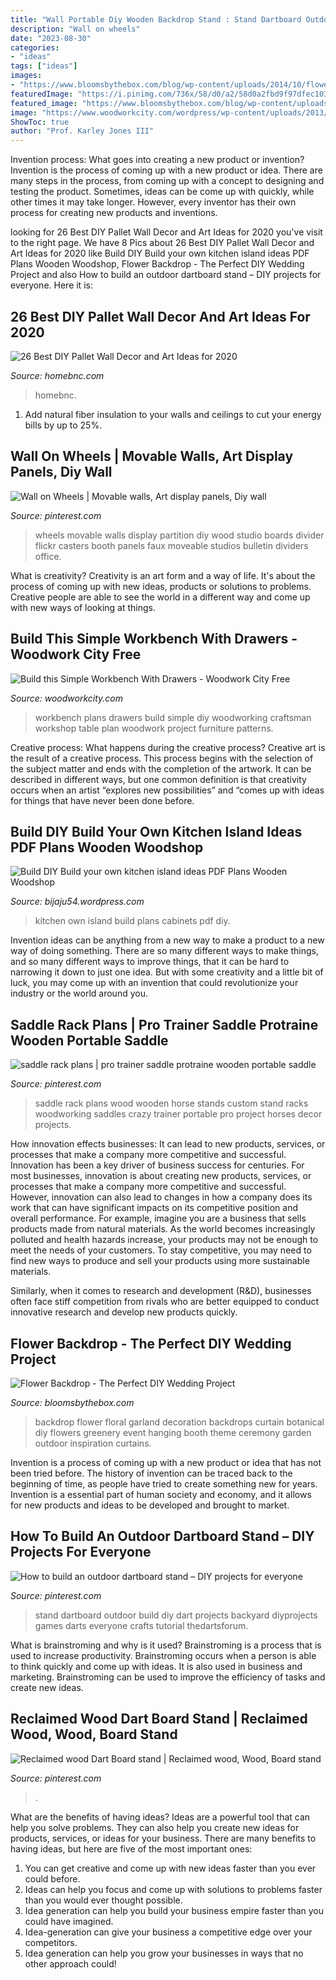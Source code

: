 ```yaml
---
title: "Wall Portable Diy Wooden Backdrop Stand : Stand Dartboard Outdoor Build Diy Dart Projects Backyard Diyprojects Games Darts Everyone Crafts Tutorial Thedartsforum"
description: "Wall on wheels"
date: "2023-08-30"
categories:
- "ideas"
tags: ["ideas"]
images:
- "https://www.bloomsbythebox.com/blog/wp-content/uploads/2014/10/flower-backdrop-6.jpg"
featuredImage: "https://i.pinimg.com/736x/58/d0/a2/58d0a2fbd9f97dfec1031b7d1948a041.jpg"
featured_image: "https://www.bloomsbythebox.com/blog/wp-content/uploads/2014/10/flower-backdrop-6.jpg"
image: "https://www.woodworkcity.com/wordpress/wp-content/uploads/2013/05/workbench-with-drawers-f.jpg"
ShowToc: true
author: "Prof. Karley Jones III"
---
```



Invention process: What goes into creating a new product or invention?
Invention is the process of coming up with a new product or idea. There are many steps in the process, from coming up with a concept to designing and testing the product. Sometimes, ideas can be come up with quickly, while other times it may take longer. However, every inventor has their own process for creating new products and inventions.

	

		
looking for 26 Best DIY Pallet Wall Decor and Art Ideas for 2020 you've visit to the right page. We have 8 Pics about 26 Best DIY Pallet Wall Decor and Art Ideas for 2020 like Build DIY Build your own kitchen island ideas PDF Plans Wooden Woodshop, Flower Backdrop - The Perfect DIY Wedding Project and also How to build an outdoor dartboard stand – DIY projects for everyone. Here it is:
		
    
## 26 Best DIY Pallet Wall Decor And Art Ideas For 2020

<img loading=lazy src="https://homebnc.com/homeimg/2020/03/25-best-diy-pallet-wall-decor-art-ideas-designs-homebnc.jpg" onerror="this.onerror=null;this.src='https://tse3.mm.bing.net/th?id=OIP.c0tPnNTzy2rrI6maiV1UIgHaJ4&amp;pid=15.1';" alt="26 Best DIY Pallet Wall Decor and Art Ideas for 2020">

_Source: homebnc.com_

>homebnc. 

	

1. Add natural fiber insulation to your walls and ceilings to cut your energy bills by up to 25%.

    
## Wall On Wheels | Movable Walls, Art Display Panels, Diy Wall

<img loading=lazy src="https://i.pinimg.com/originals/6d/f5/de/6df5dec27349c2a399716f8ce6baa857.jpg" onerror="this.onerror=null;this.src='https://tse4.mm.bing.net/th?id=OIP.RkFR41tepvCyAv1u3jzpmQHaJ4&amp;pid=15.1';" alt="Wall on Wheels | Movable walls, Art display panels, Diy wall">

_Source: pinterest.com_

>wheels movable walls display partition diy wood studio boards divider flickr casters booth panels faux moveable studios bulletin dividers office. 

	

What is creativity?
Creativity is an art form and a way of life. It's about the process of coming up with new ideas, products or solutions to problems. Creative people are able to see the world in a different way and come up with new ways of looking at things.

    
## Build This Simple Workbench With Drawers - Woodwork City Free

<img loading=lazy src="https://www.woodworkcity.com/wordpress/wp-content/uploads/2013/05/workbench-with-drawers-f.jpg" onerror="this.onerror=null;this.src='https://tse2.mm.bing.net/th?id=OIP.JWMPeZIkk33J2-CiqqLaYgHaEl&amp;pid=15.1';" alt="Build this Simple Workbench With Drawers - Woodwork City Free">

_Source: woodworkcity.com_

>workbench plans drawers build simple diy woodworking craftsman workshop table plan woodwork project furniture patterns. 

	

Creative process: What happens during the creative process?
Creative art is the result of a creative process. This process begins with the selection of the subject matter and ends with the completion of the artwork. It can be described in different ways, but one common definition is that creativity occurs when an artist “explores new possibilities” and “comes up with ideas for things that have never been done before.

    
## Build DIY Build Your Own Kitchen Island Ideas PDF Plans Wooden Woodshop

<img loading=lazy src="https://i2.wp.com/theinspiredroom.net/wp-content/uploads/2012/09/make-your-own-kitchen-island.jpeg" onerror="this.onerror=null;this.src='https://tse1.mm.bing.net/th?id=OIP.5ujZzCty-zN-RUTZlwuvYQAAAA&amp;pid=15.1';" alt="Build DIY Build your own kitchen island ideas PDF Plans Wooden Woodshop">

_Source: bijaju54.wordpress.com_

>kitchen own island build plans cabinets pdf diy. 

	

Invention ideas can be anything from a new way to make a product to a new way of doing something. There are so many different ways to make things, and so many different ways to improve things, that it can be hard to narrowing it down to just one idea. But with some creativity and a little bit of luck, you may come up with an invention that could revolutionize your industry or the world around you.

    
## Saddle Rack Plans | Pro Trainer Saddle Protraine Wooden Portable Saddle

<img loading=lazy src="https://i.pinimg.com/originals/02/fd/cf/02fdcfcd28a54e3c1dc86c286e5ebc9b.jpg" onerror="this.onerror=null;this.src='https://tse2.mm.bing.net/th?id=OIP.Uo2dG3n8S4pkwNrd8L_XgwHaFj&amp;pid=15.1';" alt="saddle rack plans | pro trainer saddle protraine wooden portable saddle">

_Source: pinterest.com_

>saddle rack plans wood wooden horse stands custom stand racks woodworking saddles crazy trainer portable pro project horses decor projects. 

	

How innovation effects businesses: It can lead to new products, services, or processes that make a company more competitive and successful.
Innovation has been a key driver of business success for centuries. For most businesses, innovation is about creating new products, services, or processes that make a company more competitive and successful. However, innovation can also lead to changes in how a company does its work that can have significant impacts on its competitive position and overall performance.
For example, imagine you are a business that sells products made from natural materials. As the world becomes increasingly polluted and health hazards increase, your products may not be enough to meet the needs of your customers. To stay competitive, you may need to find new ways to produce and sell your products using more sustainable materials.

Similarly, when it comes to research and development (R&D), businesses often face stiff competition from rivals who are better equipped to conduct innovative research and develop new products quickly.

    
## Flower Backdrop - The Perfect DIY Wedding Project

<img loading=lazy src="https://www.bloomsbythebox.com/blog/wp-content/uploads/2014/10/flower-backdrop-6.jpg" onerror="this.onerror=null;this.src='https://tse2.mm.bing.net/th?id=OIP.QFifOGTuEWfQ5Yv_X0kF_QHaLH&amp;pid=15.1';" alt="Flower Backdrop - The Perfect DIY Wedding Project">

_Source: bloomsbythebox.com_

>backdrop flower floral garland decoration backdrops curtain botanical diy flowers greenery event hanging booth theme ceremony garden outdoor inspiration curtains. 

	

Invention is a process of coming up with a new product or idea that has not been tried before. The history of invention can be traced back to the beginning of time, as people have tried to create something new for years. Invention is a essential part of human society and economy, and it allows for new products and ideas to be developed and brought to market.

    
## How To Build An Outdoor Dartboard Stand – DIY Projects For Everyone

<img loading=lazy src="https://i.pinimg.com/736x/62/59/4b/62594bddd1db9780871edbafd53990a6.jpg" onerror="this.onerror=null;this.src='https://tse2.mm.bing.net/th?id=OIP.Rqt7xvbR5ICChINQrzaIiwHaJ6&amp;pid=15.1';" alt="How to build an outdoor dartboard stand – DIY projects for everyone">

_Source: pinterest.com_

>stand dartboard outdoor build diy dart projects backyard diyprojects games darts everyone crafts tutorial thedartsforum. 

	

What is brainstroming and why is it used?
Brainstroming is a process that is used to increase productivity. Brainstroming occurs when a person is able to think quickly and come up with ideas. It is also used in business and marketing. Brainstroming can be used to improve the efficiency of tasks and create new ideas.

    
## Reclaimed Wood Dart Board Stand | Reclaimed Wood, Wood, Board Stand

<img loading=lazy src="https://i.pinimg.com/736x/58/d0/a2/58d0a2fbd9f97dfec1031b7d1948a041.jpg" onerror="this.onerror=null;this.src='https://tse1.mm.bing.net/th?id=OIP.6whQB3B_H7u2NT1zC2RKQQHaOl&amp;pid=15.1';" alt="Reclaimed wood Dart Board stand | Reclaimed wood, Wood, Board stand">

_Source: pinterest.com_

>. 

	

What are the benefits of having ideas?
Ideas are a powerful tool that can help you solve problems. They can also help you create new ideas for products, services, or ideas for your business. There are many benefits to having ideas, but here are five of the most important ones: 
1. You can get creative and come up with new ideas faster than you ever could before. 
2. Ideas can help you focus and come up with solutions to problems faster than you would ever thought possible. 
3. Idea generation can help you build your business empire faster than you could have imagined. 
4. Idea-generation can give your business a competitive edge over your competitors.
5. Idea generation can help you grow your businesses in ways that no other approach could!

